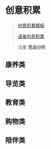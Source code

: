 # 创意积累

> [创意积累模板](https://hnmu7g.yuque.com/docs/share/d04ffb64-cb5d-4bb1-85d0-fc7026653a6a?#)
>
> [语雀创意积累](https://www.yuque.com/chenjianxiong-mqjsx/mldk6w/ortwfo)

> 注重 **竞品分析**


## 康养类

## 导览类

## 教育类

## 购物类

## 陪伴类

